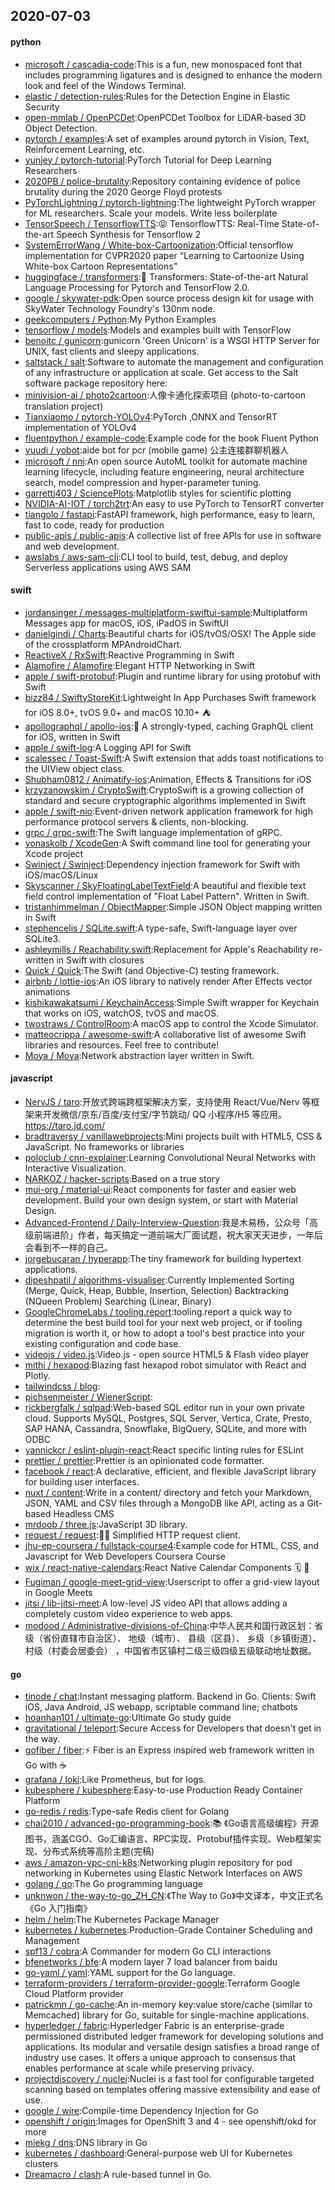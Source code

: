 ## 2020-07-03

#### python
* [microsoft / cascadia-code](https://github.com/microsoft/cascadia-code):This is a fun, new monospaced font that includes programming ligatures and is designed to enhance the modern look and feel of the Windows Terminal.
* [elastic / detection-rules](https://github.com/elastic/detection-rules):Rules for the Detection Engine in Elastic Security
* [open-mmlab / OpenPCDet](https://github.com/open-mmlab/OpenPCDet):OpenPCDet Toolbox for LiDAR-based 3D Object Detection.
* [pytorch / examples](https://github.com/pytorch/examples):A set of examples around pytorch in Vision, Text, Reinforcement Learning, etc.
* [yunjey / pytorch-tutorial](https://github.com/yunjey/pytorch-tutorial):PyTorch Tutorial for Deep Learning Researchers
* [2020PB / police-brutality](https://github.com/2020PB/police-brutality):Repository containing evidence of police brutality during the 2020 George Floyd protests
* [PyTorchLightning / pytorch-lightning](https://github.com/PyTorchLightning/pytorch-lightning):The lightweight PyTorch wrapper for ML researchers. Scale your models. Write less boilerplate
* [TensorSpeech / TensorflowTTS](https://github.com/TensorSpeech/TensorflowTTS):😝
TensorflowTTS: Real-Time State-of-the-art Speech Synthesis for Tensorflow 2
* [SystemErrorWang / White-box-Cartoonization](https://github.com/SystemErrorWang/White-box-Cartoonization):Official tensorflow implementation for CVPR2020 paper “Learning to Cartoonize Using White-box Cartoon Representations”
* [huggingface / transformers](https://github.com/huggingface/transformers):🤗
Transformers: State-of-the-art Natural Language Processing for Pytorch and TensorFlow 2.0.
* [google / skywater-pdk](https://github.com/google/skywater-pdk):Open source process design kit for usage with SkyWater Technology Foundry's 130nm node.
* [geekcomputers / Python](https://github.com/geekcomputers/Python):My Python Examples
* [tensorflow / models](https://github.com/tensorflow/models):Models and examples built with TensorFlow
* [benoitc / gunicorn](https://github.com/benoitc/gunicorn):gunicorn 'Green Unicorn' is a WSGI HTTP Server for UNIX, fast clients and sleepy applications.
* [saltstack / salt](https://github.com/saltstack/salt):Software to automate the management and configuration of any infrastructure or application at scale. Get access to the Salt software package repository here:
* [minivision-ai / photo2cartoon](https://github.com/minivision-ai/photo2cartoon):人像卡通化探索项目 (photo-to-cartoon translation project)
* [Tianxiaomo / pytorch-YOLOv4](https://github.com/Tianxiaomo/pytorch-YOLOv4):PyTorch ,ONNX and TensorRT implementation of YOLOv4
* [fluentpython / example-code](https://github.com/fluentpython/example-code):Example code for the book Fluent Python
* [yuudi / yobot](https://github.com/yuudi/yobot):aide bot for pcr (mobile game) 公主连接群聊机器人
* [microsoft / nni](https://github.com/microsoft/nni):An open source AutoML toolkit for automate machine learning lifecycle, including feature engineering, neural architecture search, model compression and hyper-parameter tuning.
* [garrettj403 / SciencePlots](https://github.com/garrettj403/SciencePlots):Matplotlib styles for scientific plotting
* [NVIDIA-AI-IOT / torch2trt](https://github.com/NVIDIA-AI-IOT/torch2trt):An easy to use PyTorch to TensorRT converter
* [tiangolo / fastapi](https://github.com/tiangolo/fastapi):FastAPI framework, high performance, easy to learn, fast to code, ready for production
* [public-apis / public-apis](https://github.com/public-apis/public-apis):A collective list of free APIs for use in software and web development.
* [awslabs / aws-sam-cli](https://github.com/awslabs/aws-sam-cli):CLI tool to build, test, debug, and deploy Serverless applications using AWS SAM

#### swift
* [jordansinger / messages-multiplatform-swiftui-sample](https://github.com/jordansinger/messages-multiplatform-swiftui-sample):Multiplatform Messages app for macOS, iOS, iPadOS in SwiftUI
* [danielgindi / Charts](https://github.com/danielgindi/Charts):Beautiful charts for iOS/tvOS/OSX! The Apple side of the crossplatform MPAndroidChart.
* [ReactiveX / RxSwift](https://github.com/ReactiveX/RxSwift):Reactive Programming in Swift
* [Alamofire / Alamofire](https://github.com/Alamofire/Alamofire):Elegant HTTP Networking in Swift
* [apple / swift-protobuf](https://github.com/apple/swift-protobuf):Plugin and runtime library for using protobuf with Swift
* [bizz84 / SwiftyStoreKit](https://github.com/bizz84/SwiftyStoreKit):Lightweight In App Purchases Swift framework for iOS 8.0+, tvOS 9.0+ and macOS 10.10+
⛺
* [apollographql / apollo-ios](https://github.com/apollographql/apollo-ios):📱
A strongly-typed, caching GraphQL client for iOS, written in Swift
* [apple / swift-log](https://github.com/apple/swift-log):A Logging API for Swift
* [scalessec / Toast-Swift](https://github.com/scalessec/Toast-Swift):A Swift extension that adds toast notifications to the UIView object class.
* [Shubham0812 / Animatify-ios](https://github.com/Shubham0812/Animatify-ios):Animation, Effects & Transitions for iOS
* [krzyzanowskim / CryptoSwift](https://github.com/krzyzanowskim/CryptoSwift):CryptoSwift is a growing collection of standard and secure cryptographic algorithms implemented in Swift
* [apple / swift-nio](https://github.com/apple/swift-nio):Event-driven network application framework for high performance protocol servers & clients, non-blocking.
* [grpc / grpc-swift](https://github.com/grpc/grpc-swift):The Swift language implementation of gRPC.
* [yonaskolb / XcodeGen](https://github.com/yonaskolb/XcodeGen):A Swift command line tool for generating your Xcode project
* [Swinject / Swinject](https://github.com/Swinject/Swinject):Dependency injection framework for Swift with iOS/macOS/Linux
* [Skyscanner / SkyFloatingLabelTextField](https://github.com/Skyscanner/SkyFloatingLabelTextField):A beautiful and flexible text field control implementation of "Float Label Pattern". Written in Swift.
* [tristanhimmelman / ObjectMapper](https://github.com/tristanhimmelman/ObjectMapper):Simple JSON Object mapping written in Swift
* [stephencelis / SQLite.swift](https://github.com/stephencelis/SQLite.swift):A type-safe, Swift-language layer over SQLite3.
* [ashleymills / Reachability.swift](https://github.com/ashleymills/Reachability.swift):Replacement for Apple's Reachability re-written in Swift with closures
* [Quick / Quick](https://github.com/Quick/Quick):The Swift (and Objective-C) testing framework.
* [airbnb / lottie-ios](https://github.com/airbnb/lottie-ios):An iOS library to natively render After Effects vector animations
* [kishikawakatsumi / KeychainAccess](https://github.com/kishikawakatsumi/KeychainAccess):Simple Swift wrapper for Keychain that works on iOS, watchOS, tvOS and macOS.
* [twostraws / ControlRoom](https://github.com/twostraws/ControlRoom):A macOS app to control the Xcode Simulator.
* [matteocrippa / awesome-swift](https://github.com/matteocrippa/awesome-swift):A collaborative list of awesome Swift libraries and resources. Feel free to contribute!
* [Moya / Moya](https://github.com/Moya/Moya):Network abstraction layer written in Swift.

#### javascript
* [NervJS / taro](https://github.com/NervJS/taro):开放式跨端跨框架解决方案，支持使用 React/Vue/Nerv 等框架来开发微信/京东/百度/支付宝/字节跳动/ QQ 小程序/H5 等应用。 https://taro.jd.com/
* [bradtraversy / vanillawebprojects](https://github.com/bradtraversy/vanillawebprojects):Mini projects built with HTML5, CSS & JavaScript. No frameworks or libraries
* [poloclub / cnn-explainer](https://github.com/poloclub/cnn-explainer):Learning Convolutional Neural Networks with Interactive Visualization.
* [NARKOZ / hacker-scripts](https://github.com/NARKOZ/hacker-scripts):Based on a true story
* [mui-org / material-ui](https://github.com/mui-org/material-ui):React components for faster and easier web development. Build your own design system, or start with Material Design.
* [Advanced-Frontend / Daily-Interview-Question](https://github.com/Advanced-Frontend/Daily-Interview-Question):我是木易杨，公众号「高级前端进阶」作者，每天搞定一道前端大厂面试题，祝大家天天进步，一年后会看到不一样的自己。
* [jorgebucaran / hyperapp](https://github.com/jorgebucaran/hyperapp):The tiny framework for building hypertext applications.
* [dipeshpatil / algorithms-visualiser](https://github.com/dipeshpatil/algorithms-visualiser):Currently Implemented Sorting (Merge, Quick, Heap, Bubble, Insertion, Selection) Backtracking (NQueen Problem) Searching (Linear, Binary)
* [GoogleChromeLabs / tooling.report](https://github.com/GoogleChromeLabs/tooling.report):tooling.report a quick way to determine the best build tool for your next web project, or if tooling migration is worth it, or how to adopt a tool's best practice into your existing configuration and code base.
* [videojs / video.js](https://github.com/videojs/video.js):Video.js - open source HTML5 & Flash video player
* [mithi / hexapod](https://github.com/mithi/hexapod):Blazing fast hexapod robot simulator with React and Plotly.
* [tailwindcss / blog](https://github.com/tailwindcss/blog):
* [pichsenmeister / WienerScript](https://github.com/pichsenmeister/WienerScript):
* [rickbergfalk / sqlpad](https://github.com/rickbergfalk/sqlpad):Web-based SQL editor run in your own private cloud. Supports MySQL, Postgres, SQL Server, Vertica, Crate, Presto, SAP HANA, Cassandra, Snowflake, BigQuery, SQLite, and more with ODBC
* [yannickcr / eslint-plugin-react](https://github.com/yannickcr/eslint-plugin-react):React specific linting rules for ESLint
* [prettier / prettier](https://github.com/prettier/prettier):Prettier is an opinionated code formatter.
* [facebook / react](https://github.com/facebook/react):A declarative, efficient, and flexible JavaScript library for building user interfaces.
* [nuxt / content](https://github.com/nuxt/content):Write in a content/ directory and fetch your Markdown, JSON, YAML and CSV files through a MongoDB like API, acting as a Git-based Headless CMS
* [mrdoob / three.js](https://github.com/mrdoob/three.js):JavaScript 3D library.
* [request / request](https://github.com/request/request):🏊🏾 Simplified HTTP request client.
* [jhu-ep-coursera / fullstack-course4](https://github.com/jhu-ep-coursera/fullstack-course4):Example code for HTML, CSS, and Javascript for Web Developers Coursera Course
* [wix / react-native-calendars](https://github.com/wix/react-native-calendars):React Native Calendar Components
🗓️
📆
* [Fugiman / google-meet-grid-view](https://github.com/Fugiman/google-meet-grid-view):Userscript to offer a grid-view layout in Google Meets
* [jitsi / lib-jitsi-meet](https://github.com/jitsi/lib-jitsi-meet):A low-level JS video API that allows adding a completely custom video experience to web apps.
* [modood / Administrative-divisions-of-China](https://github.com/modood/Administrative-divisions-of-China):中华人民共和国行政区划：省级（省份直辖市自治区）、 地级（城市）、 县级（区县）、 乡级（乡镇街道）、 村级（村委会居委会） ，中国省市区镇村二级三级四级五级联动地址数据。

#### go
* [tinode / chat](https://github.com/tinode/chat):Instant messaging platform. Backend in Go. Clients: Swift iOS, Java Android, JS webapp, scriptable command line; chatbots
* [hoanhan101 / ultimate-go](https://github.com/hoanhan101/ultimate-go):Ultimate Go study guide
* [gravitational / teleport](https://github.com/gravitational/teleport):Secure Access for Developers that doesn't get in the way.
* [gofiber / fiber](https://github.com/gofiber/fiber):⚡️
Fiber is an Express inspired web framework written in Go with
☕️
* [grafana / loki](https://github.com/grafana/loki):Like Prometheus, but for logs.
* [kubesphere / kubesphere](https://github.com/kubesphere/kubesphere):Easy-to-use Production Ready Container Platform
* [go-redis / redis](https://github.com/go-redis/redis):Type-safe Redis client for Golang
* [chai2010 / advanced-go-programming-book](https://github.com/chai2010/advanced-go-programming-book):📚
《Go语言高级编程》开源图书，涵盖CGO、Go汇编语言、RPC实现、Protobuf插件实现、Web框架实现、分布式系统等高阶主题(完稿)
* [aws / amazon-vpc-cni-k8s](https://github.com/aws/amazon-vpc-cni-k8s):Networking plugin repository for pod networking in Kubernetes using Elastic Network Interfaces on AWS
* [golang / go](https://github.com/golang/go):The Go programming language
* [unknwon / the-way-to-go_ZH_CN](https://github.com/unknwon/the-way-to-go_ZH_CN):《The Way to Go》中文译本，中文正式名《Go 入门指南》
* [helm / helm](https://github.com/helm/helm):The Kubernetes Package Manager
* [kubernetes / kubernetes](https://github.com/kubernetes/kubernetes):Production-Grade Container Scheduling and Management
* [spf13 / cobra](https://github.com/spf13/cobra):A Commander for modern Go CLI interactions
* [bfenetworks / bfe](https://github.com/bfenetworks/bfe):A modern layer 7 load balancer from baidu
* [go-yaml / yaml](https://github.com/go-yaml/yaml):YAML support for the Go language.
* [terraform-providers / terraform-provider-google](https://github.com/terraform-providers/terraform-provider-google):Terraform Google Cloud Platform provider
* [patrickmn / go-cache](https://github.com/patrickmn/go-cache):An in-memory key:value store/cache (similar to Memcached) library for Go, suitable for single-machine applications.
* [hyperledger / fabric](https://github.com/hyperledger/fabric):Hyperledger Fabric is an enterprise-grade permissioned distributed ledger framework for developing solutions and applications. Its modular and versatile design satisfies a broad range of industry use cases. It offers a unique approach to consensus that enables performance at scale while preserving privacy.
* [projectdiscovery / nuclei](https://github.com/projectdiscovery/nuclei):Nuclei is a fast tool for configurable targeted scanning based on templates offering massive extensibility and ease of use.
* [google / wire](https://github.com/google/wire):Compile-time Dependency Injection for Go
* [openshift / origin](https://github.com/openshift/origin):Images for OpenShift 3 and 4 - see openshift/okd for more
* [miekg / dns](https://github.com/miekg/dns):DNS library in Go
* [kubernetes / dashboard](https://github.com/kubernetes/dashboard):General-purpose web UI for Kubernetes clusters
* [Dreamacro / clash](https://github.com/Dreamacro/clash):A rule-based tunnel in Go.
